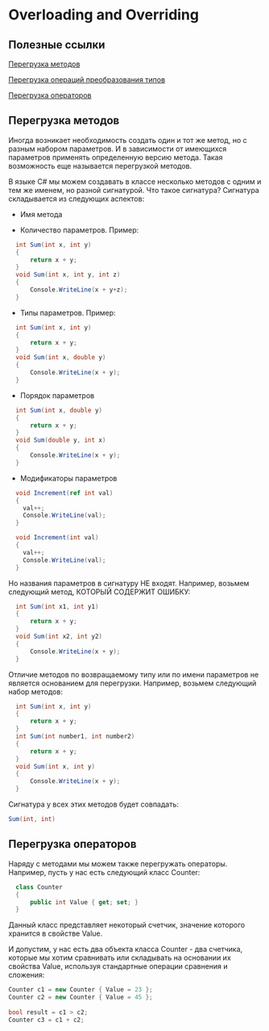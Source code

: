 # Overloading and Overriding

## Полезные ссылки

[Перегрузка методов](https://metanit.com/sharp/tutorial/3.5.php)

[Перегрузка операций преобразования типов](https://metanit.com/sharp/tutorial/3.37.php)

[Перегрузка операторов](https://metanit.com/sharp/tutorial/3.36.php)


## Перегрузка методов


Иногда возникает необходимость создать один и тот же метод, но с разным набором параметров. 
И в зависимости от имеющихся параметров применять определенную версию метода. 
Такая возможность еще называется перегрузкой методов.

В языке C# мы можем создавать в классе несколько методов с одним и тем же именем, но разной сигнатурой. Что такое сигнатура? Сигнатура складывается из следующих аспектов:

* Имя метода

* Количество параметров. Пример:
```csharp  
  int Sum(int x, int y)
  {
      return x + y;
  }
  void Sum(int x, int y, int z)
  {
      Console.WriteLine(x + y+z);
  }
  ```
* Типы параметров. Пример:
```csharp  
  int Sum(int x, int y)
  {
      return x + y;
  }
  void Sum(int x, double y)
  {
      Console.WriteLine(x + y);
  }
  ```

*  Порядок параметров
```csharp 
  int Sum(int x, double y)
  {
      return x + y;
  }
  void Sum(double y, int x)
  {
      Console.WriteLine(x + y);
  }
  ```

* Модификаторы параметров
```csharp
  void Increment(ref int val)
  {
    val++;
    Console.WriteLine(val);
  }

  void Increment(int val)
  {
    val++;
    Console.WriteLine(val);
  }
```
Но названия параметров в сигнатуру НЕ входят. Например, возьмем следующий метод, КОТОРЫЙ СОДЕРЖИТ ОШИБКУ:


```csharp  
  int Sum(int x1, int y1)
  {
      return x + y;
  }
  void Sum(int x2, int y2)
  {
      Console.WriteLine(x + y);
  }
  ```
Отличие методов по возвращаемому типу или по имени параметров не является основанием для перегрузки. Например, возьмем следующий набор методов:
```csharp  
  int Sum(int x, int y)
  {
      return x + y;
  }
  int Sum(int number1, int number2)
  {
      return x + y;
  }
  void Sum(int x, int y)
  {
      Console.WriteLine(x + y);
  }
  ```
  
  Сигнатура у всех этих методов будет совпадать:
  
  ```csharp  
  Sum(int, int)
  ```
## Перегрузка операторов
Наряду с методами мы можем также перегружать операторы. Например, пусть у нас есть следующий класс Counter:
```csharp  
  class Counter
  {
      public int Value { get; set; }
  }
  ```
Данный класс представляет некоторый счетчик, значение которого хранится в свойстве Value.

И допустим, у нас есть два объекта класса Counter - два счетчика, которые мы хотим сравнивать или складывать на основании их свойства Value, используя стандартные операции сравнения и сложения:
```csharp  
Counter c1 = new Counter { Value = 23 };
Counter c2 = new Counter { Value = 45 };
 
bool result = c1 > c2;
Counter c3 = c1 + c2;
  ```


